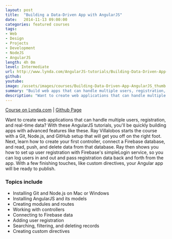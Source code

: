 ```yaml
---
layout: post
title:  "Building a Data-Driven App with AngularJS"
date:   2014-11-13 09:00:00
categories: featured courses
tags:
- Web
- Design
- Projects
- Development
- NodeJS
- AngularJS
length: 4h 0m
level: Intermediate
url: http://www.lynda.com/AngularJS-tutorials/Building-Data-Driven-App-AngularJS/174237-2.html
github:
youtube:
image: /assets/images/courses/Building-Data-Driven-App-AngularJS_thumb.jpg
summary: "Build web apps that can handle multiple users, registration, and real-time data, with AngularJS."
description: "Want to create web applications that can handle multiple users, registration, and real-time data? With these AngularJS tutorials, you'll be quickly building apps with advanced features like these. Ray Villalobos starts the course with a Git, Node.js, and GitHub setup that will get you off on the right foot. Next, learn how to create your first controller, connect a Firebase database, and read, push, and delete data from that database. Ray then shows you how to set up user registration with Firebase's simpleLogin service, so you can log users in and out and pass registration data back and forth from the app. With a few finishing touches, like custom directives, your Angular app will be ready to publish."
---
```


[Course on Lynda.com](http://www.lynda.com/AngularJS-tutorials/Building-Data-Driven-App-AngularJS/174237-2.html) | [Github Page](https://github.com/planetoftheweb/angulardata)

Want to create web applications that can handle multiple users, registration, and real-time data? With these AngularJS tutorials, you'll be quickly building apps with advanced features like these. Ray Villalobos starts the course with a Git, Node.js, and GitHub setup that will get you off on the right foot. Next, learn how to create your first controller, connect a Firebase database, and read, push, and delete data from that database. Ray then shows you how to set up user registration with Firebase's simpleLogin service, so you can log users in and out and pass registration data back and forth from the app. With a few finishing touches, like custom directives, your Angular app will be ready to publish.

### Topics include

- Installing Git and Node.js on Mac or Windows
- Installing AngularJS and its models
- Creating modules and routes
- Working with controllers
- Connecting to Firebase data
- Adding user registration
- Searching, filtering, and deleting records
- Creating custom directives
